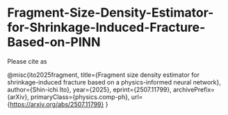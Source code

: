# Fragment-Size-Density-Estimator-for-Shrinkage-Induced-Fracture-Based-on-PINN

Please cite as

@misc{ito2025fragment,
title={Fragment size density estimator for shrinkage-induced fracture based on a physics-informed neural network}, 
author={Shin-ichi Ito}, 
year={2025}, 
eprint={2507.11799}, 
archivePrefix={arXiv}, 
primaryClass={physics.comp-ph}, 
url={https://arxiv.org/abs/2507.11799}
}
